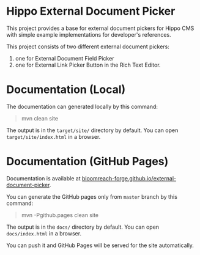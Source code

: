 # Hippo External Document Picker 

This project provides a base for external document pickers for Hippo CMS with simple example implementations for 
developer's references.     

This project consists of two different external document pickers: 
1. one for External Document Field Picker 
2. one for External Link Picker Button in the Rich Text Editor. 

# Documentation (Local)

The documentation can generated locally by this command:

 > mvn clean site

The output is in the ```target/site/``` directory by default. You can open ```target/site/index.html``` in a browser.

# Documentation (GitHub Pages)

Documentation is available at [bloomreach-forge.github.io/external-document-picker](https://bloomreach-forge.github.io/external-document-picker).

You can generate the GitHub pages only from ```master``` branch by this command:

 > mvn -Pgithub.pages clean site

The output is in the ```docs/``` directory by default. You can open ```docs/index.html``` in a browser.

You can push it and GitHub Pages will be served for the site automatically.
